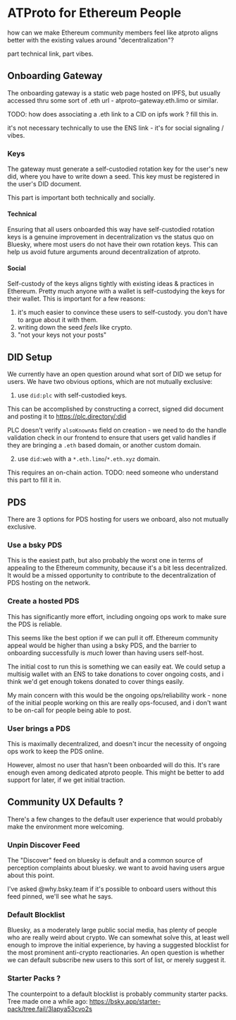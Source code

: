 # ATProto for Ethereum People

how can we make Ethereum community members feel like atproto aligns better with the existing values around "decentralization"?

part technical link, part vibes.

## Onboarding Gateway

The onboarding gateway is a static web page hosted on IPFS, but usually accessed thru some sort of .eth url - atproto-gateway.eth.limo or similar.

TODO: how does associating a .eth link to a CID on ipfs work ? fill this in.

it's not necessary technically to use the ENS link - it's for social signaling / vibes.

### Keys 

The gateway must generate a self-custodied rotation key for the user's new did, where you have to write down a seed. This key must be registered in the user's DID document.

This part is important both technically and socially.

#### Technical

Ensuring that all users onboarded this way have self-custodied rotation keys is a genuine improvement in decentralization vs the status quo on Bluesky, where most users do not have their own rotation keys.
This can help us avoid future arguments around decentralization of atproto.

#### Social

Self-custody of the keys aligns tightly with existing ideas & practices in Ethereum. Pretty much anyone with a wallet is self-custodying the keys for their wallet. 
This is important for a few reasons:

1) it's much easier to convince these users to self-custody. you don't have to argue about it with them.
2) writing down the seed _feels_ like crypto. 
3) "not your keys not your posts"

## DID Setup

We currently have an open question around what sort of DID we setup for users. We have two obvious options, which are not mutually exclusive:

1) use `did:plc` with self-custodied keys. 

This can be accomplished by constructing a correct, signed did document and posting it to https://plc.directory/:did 

PLC doesn't verify `alsoKnownAs` field on creation - we need to do the handle validation check in our frontend to ensure that users get valid handles if they are bringing a `.eth` based domain, or another custom domain.

2) use `did:web` with a `*.eth.limo`/`*.eth.xyz` domain. 

This requires an on-chain action. TODO: need someone who understand this part to fill it in.

## PDS

There are 3 options for PDS hosting for users we onboard, also not mutually exclusive.

### Use a bsky PDS

This is the easiest path, but also probably the worst one in terms of appealing to the Ethereum community, because it's a bit less decentralized. It would be a missed opportunity to contribute to the decentralization of PDS hosting on the network.

### Create a hosted PDS

This has significantly more effort, including ongoing ops work to make sure the PDS is reliable. 

This seems like the best option if we can pull it off. Ethereum community appeal would be higher than using a bsky PDS, and the barrier to onboarding successfully is _much_ lower than having users self-host.

The initial cost to run this is something we can easily eat. We could setup a multisig wallet with an ENS to take donations to cover ongoing costs, and i think we'd get enough tokens donated to cover things easily. 

My main concern with this would be the ongoing ops/reliability work - none of the initial people working on this are really ops-focused, and i don't want to be on-call for people being able to post.

### User brings a PDS

This is maximally decentralized, and doesn't incur the necessity of ongoing ops work to keep the PDS online. 

However, almost no user that hasn't been onboarded will do this. It's rare enough even among dedicated atproto people. This might be better to add support for later, if we get initial traction.

## Community UX Defaults ?

There's a few changes to the default user experience that would probably make the environment more welcoming. 

### Unpin Discover Feed

The "Discover" feed on bluesky is default and a common source of perception complaints about bluesky. we want to avoid having users argue about this point.

I've asked @why.bsky.team if it's possible to onboard users without this feed pinned, we'll see what he says.

### Default Blocklist 

Bluesky, as a moderately large public social media, has plenty of people who are really weird about crypto. We can somewhat solve this, at least well enough to improve the initial experience, by having a suggested blocklist for the most prominent anti-crypto reactionaries. An open question is whether we can default subscribe new users to this sort of list, or merely suggest it.

### Starter Packs ?

The counterpoint to a default blocklist is probably community starter packs. Tree made one a while ago: https://bsky.app/starter-pack/tree.fail/3lapya53cvo2s
